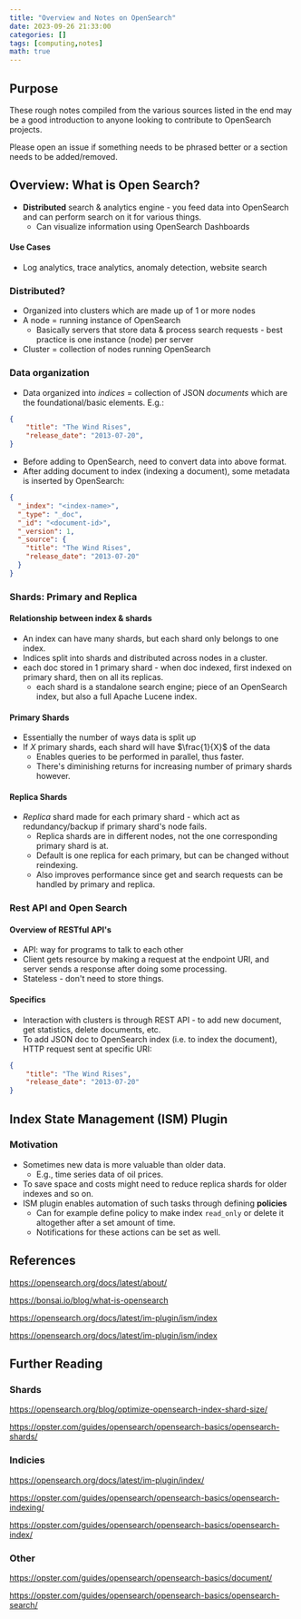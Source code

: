 ```yaml
---
title: "Overview and Notes on OpenSearch"
date: 2023-09-26 21:33:00
categories: []
tags: [computing,notes]
math: true
---
```


## Purpose 
These rough notes compiled from the various sources listed in the end may be a good introduction to anyone looking to contribute to OpenSearch projects.

Please open an issue if something needs to be phrased better or a section needs to be added/removed.

## Overview: What is Open Search?

- **Distributed** search & analytics engine - you feed data into OpenSearch and can perform search on it for various things. 
    - Can visualize information using OpenSearch Dashboards

#### Use Cases

- Log analytics, trace analytics, anomaly detection, website search

### Distributed?

- Organized into clusters which are made up of 1 or more nodes 
- A node = running instance of OpenSearch
    - Basically servers that store data & process search requests - best practice is one instance (node) per server
- Cluster = collection of nodes running OpenSearch

### Data organization

- Data organized into *indices* = collection of JSON *documents* which are the foundational/basic elements. E.g.:

```JSON
{
    "title": "The Wind Rises",
    "release_date": "2013-07-20",
}
```

- Before adding to OpenSearch, need to convert data into above format. 
- After adding document to index (indexing a document), some metadata is inserted by OpenSearch:

```JSON
{
  "_index": "<index-name>",
  "_type": "_doc",
  "_id": "<document-id>",
  "_version": 1,
  "_source": {
    "title": "The Wind Rises",
    "release_date": "2013-07-20"
  }
}
```

### Shards: Primary and Replica

#### Relationship between index & shards

- An index can have many shards, but each shard only belongs to one index.
- Indices split into shards and distributed across nodes in a cluster.
- each doc stored in 1 primary shard - when doc indexed, first indexed on primary shard, then on all its replicas. 
    - each shard is a standalone search engine; piece of an OpenSearch index, but also a full Apache Lucene index.

#### Primary Shards
- Essentially the number of ways data is split up
- If $X$ primary shards, each shard will have $\frac{1}{X}$  of the data
    - Enables queries to be performed in parallel, thus faster.
    - There's diminishing returns for increasing number of primary shards however. 

#### Replica Shards

- *Replica* shard made for each primary shard - which act as redundancy/backup if primary shard's node fails.
    - Replica shards are in different nodes, not the one corresponding primary shard is at.
    - Default is one replica for each primary, but can be changed without reindexing. 
    - Also improves performance since get and search requests can be handled by primary and replica.

### Rest API and Open Search

#### Overview of RESTful API's
- API: way for programs to talk to each other
- Client gets resource by making a request at the endpoint URI, and server sends a response after doing some processing.
- Stateless - don't need to store things.

#### Specifics
- Interaction with clusters is through REST API - to add new document, get statistics, delete documents, etc. 
- To add JSON doc to OpenSearch index (i.e. to index the document), HTTP request sent at specific URI:

```JSON
{
    "title": "The Wind Rises",
    "release_date": "2013-07-20"
}
```

## Index State Management (ISM) Plugin

### Motivation
- Sometimes new data is more valuable than older data.
    - E.g., time series data of oil prices. 
- To save space and costs might need to reduce replica shards for older indexes and so on.
-  ISM plugin enables automation of such tasks through defining **policies** 
    -  Can for example define policy to make index `read_only` or delete it altogether after a set amount of time.
    -  Notifications for these actions can be set as well. 
  

## References
<https://opensearch.org/docs/latest/about/>

<https://bonsai.io/blog/what-is-opensearch>

<https://opensearch.org/docs/latest/im-plugin/ism/index>

<https://opensearch.org/docs/latest/im-plugin/ism/index>

## Further Reading

### Shards

<https://opensearch.org/blog/optimize-opensearch-index-shard-size/>

<https://opster.com/guides/opensearch/opensearch-basics/opensearch-shards/>

### Indicies

<https://opensearch.org/docs/latest/im-plugin/index/>

<https://opster.com/guides/opensearch/opensearch-basics/opensearch-indexing/>

<https://opster.com/guides/opensearch/opensearch-basics/opensearch-index/>

### Other

<https://opster.com/guides/opensearch/opensearch-basics/document/>

<https://opster.com/guides/opensearch/opensearch-basics/opensearch-search/>